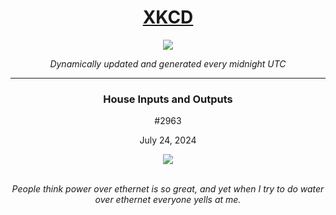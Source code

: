 
<h1 align="center"><a href="https://xkcd.com">XKCD</a></h1>
<div align="center">
    <img src="https://img.shields.io/github/last-commit/ShashashankThakur/XKCD?label=last%20updated" />
</div>

<p align="center"><i>Dynamically updated and generated every midnight UTC</i></p>
<hr>
<div align="center">
    <h3><strong>House Inputs and Outputs</strong></h3>
    <p>#2963</p>
    <p>July 24, 2024</p>
    <img src="https://imgs.xkcd.com/comics/house_inputs_and_outputs.png">
    <br></br>
    <p><i>People think power over ethernet is so great, and yet when I try to do water over ethernet everyone yells at me.</i></p>
</div>
